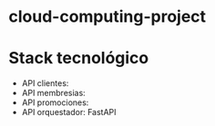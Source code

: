 # cloud-computing-project


# Stack tecnológico

- API clientes: 
- API membresias:
- API promociones:
- API orquestador: FastAPI